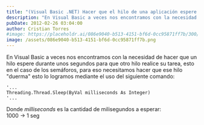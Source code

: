 ```yaml
---
title: "(Visual Basic .NET) Hacer que el hilo de una aplicación espere..."
description: "En Visual Basic a veces nos encontramos con la necesidad de hacer que un hilo espere durante unos segundos para que otro hilo realice su tarea, esto en el caso de los semaforos, para eso necesitamos hacer que ese hilo 'duerma' esto lo logramos mediante el uso del siguiente comando..."
pubDate: 2012-02-26 03:04:00
author: Cristian Torres
#image: https://placeholdr.ai/086e9040-b513-4151-bf6d-0cc95871ff7b/300/200
image: /assets/086e9040-b513-4151-bf6d-0cc95871ff7b.png
---
```

En Visual Basic a veces nos encontramos con la necesidad de hacer que un hilo espere durante unos segundos para que otro hilo realice su tarea, esto en el caso de los semáforos, para eso necesitamos hacer que ese hilo "duerma" esto lo logramos mediante el uso del siguiente comando:

```vbnet
'...
Threading.Thread.Sleep(ByVal milliseconds As Integer)
'...
```

Donde *milliseconds* es la cantidad de milisegundos a esperar:<br/>
1000 -> 1 seg
